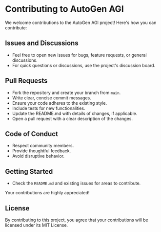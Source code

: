 # Contributing to AutoGen AGI

We welcome contributions to the AutoGen AGI project! Here's how you can contribute:

## Issues and Discussions
- Feel free to open new issues for bugs, feature requests, or general discussions.
- For quick questions or discussions, use the project's discussion board.

## Pull Requests
- Fork the repository and create your branch from `main`.
- Write clear, concise commit messages.
- Ensure your code adheres to the existing style.
- Include tests for new functionalities.
- Update the README.md with details of changes, if applicable.
- Open a pull request with a clear description of the changes.

## Code of Conduct
- Respect community members.
- Provide thoughtful feedback.
- Avoid disruptive behavior.

## Getting Started
- Check the `README.md` and existing issues for areas to contribute.

Your contributions are highly appreciated!

## License
By contributing to this project, you agree that your contributions will be licensed under its MIT License.
